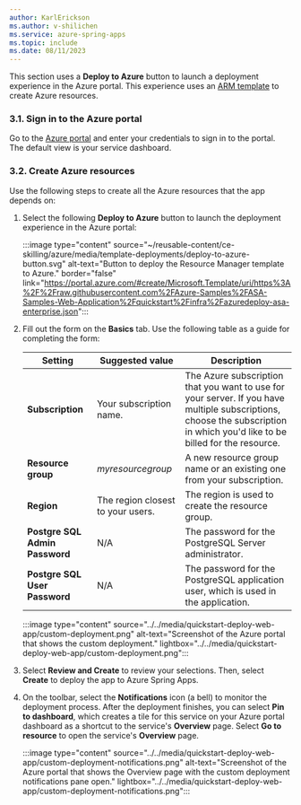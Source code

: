 ```yaml
---
author: KarlErickson
ms.author: v-shilichen
ms.service: azure-spring-apps
ms.topic: include
ms.date: 08/11/2023
---
```


<!--
For clarity of structure, a separate markdown file is used to describe how to prepare cloud env (enterprise plan) using Azure Portal.

[!INCLUDE [prepare-cloud-environment-on-azure-portal](../../includes/quickstart-deploy-web-app/web-prepare-cloud-environment-enterprise-azure-portal.md)]

-->

This section uses a **Deploy to Azure** button to launch a deployment experience in the Azure portal. This experience uses an [ARM template](../../../../azure-resource-manager/templates/overview.md) to create Azure resources.

### 3.1. Sign in to the Azure portal

Go to the [Azure portal](https://portal.azure.com/) and enter your credentials to sign in to the portal. The default view is your service dashboard.

### 3.2. Create Azure resources

Use the following steps to create all the Azure resources that the app depends on:

1. Select the following **Deploy to Azure** button to launch the deployment experience in the Azure portal:

   :::image type="content" source="~/reusable-content/ce-skilling/azure/media/template-deployments/deploy-to-azure-button.svg" alt-text="Button to deploy the Resource Manager template to Azure." border="false" link="https://portal.azure.com/#create/Microsoft.Template/uri/https%3A%2F%2Fraw.githubusercontent.com%2FAzure-Samples%2FASA-Samples-Web-Application%2Fquickstart%2Finfra%2Fazuredeploy-asa-enterprise.json":::

1. Fill out the form on the **Basics** tab. Use the following table as a guide for completing the form:

   | Setting                        | Suggested value                   | Description                                                                                                                                                                 |
   |--------------------------------|-----------------------------------|-----------------------------------------------------------------------------------------------------------------------------------------------------------------------------|
   | **Subscription**               | Your subscription name.           | The Azure subscription that you want to use for your server. If you have multiple subscriptions, choose the subscription in which you'd like to be billed for the resource. |
   | **Resource group**             | *myresourcegroup*                 | A new resource group name or an existing one from your subscription.                                                                                                        |
   | **Region**                     | The region closest to your users. | The region is used to create the resource group.                                                                                                                            |
   | **Postgre SQL Admin Password** | N/A                               | The password for the PostgreSQL Server administrator.                                                                                                                       |
   | **Postgre SQL User Password**  | N/A                               | The password for the PostgreSQL application user, which is used in the application.                                                                                         |

   :::image type="content" source="../../media/quickstart-deploy-web-app/custom-deployment.png" alt-text="Screenshot of the Azure portal that shows the custom deployment." lightbox="../../media/quickstart-deploy-web-app/custom-deployment.png":::

1. Select **Review and Create** to review your selections. Then, select **Create** to deploy the app to Azure Spring Apps.

1. On the toolbar, select the **Notifications** icon (a bell) to monitor the deployment process. After the deployment finishes, you can select **Pin to dashboard**, which creates a tile for this service on your Azure portal dashboard as a shortcut to the service's **Overview** page. Select **Go to resource** to open the service's **Overview** page.

   :::image type="content" source="../../media/quickstart-deploy-web-app/custom-deployment-notifications.png" alt-text="Screenshot of the Azure portal that shows the Overview page with the custom deployment notifications pane open." lightbox="../../media/quickstart-deploy-web-app/custom-deployment-notifications.png":::
